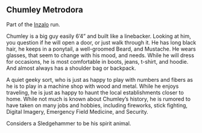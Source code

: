 ## Chumley Metrodora

Part of the [Inzalo](InzaloShadowEarth) run.

Chumley is a big guy easily 6’4” and built like a linebacker. Looking
at him, you question if he will open a door, or just walk through it.
He has long black hair, he keeps in a ponytail, a well-groomed Beard,
and Mustache.  He wears glasses, that seem to change with his mood,
and needs.  While he will dress for occasions, he is most comfortable
in boots, jeans, t-shirt, and hoodie.  And almost always has a shoulder
bag or backpack.

A quiet geeky sort, who is just as happy to play with numbers and
fibers as he is to play in a machine shop with wood and metal.  While
he enjoys traveling, he is just as happy to haunt the local
establishments closer to home.  While not much is known about
Chumley’s history, he is rumored to have taken on many jobs and
hobbies, including fireworks, stick fighting, Digital Imagery,
Emergency Field Medicine, and Security.

Considers a Sledgehammer to be his spirit animal.
